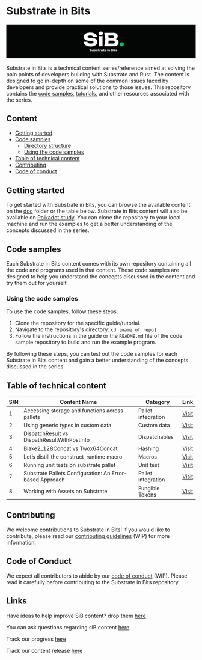 # Substrate in Bits

![Substrate in Bits](./Images/sibbb.png)


Substrate in Bits is a technical content series/reference aimed at solving the pain points of developers building with Substrate and Rust. The content is designed to go in-depth on some of the common issues faced by developers and provide practical solutions to those issues. This repository contains the [code samples](https://github.com/Chondria/SiB/tree/main/Sandbox), [tutorials](https://github.com/Chondria/SiB/tree/main/docs), and other resources associated with the series.


## Content
- [Getting started](#getting-started)
- [Code samples](#code-samples)
  - [Directory structure](#directory-structure)
  - [Using the code samples](#using-the-code-samples)
- [Table of technical content](#table-of-technical-content)
- [Contributing](#contributing)
- [Code of conduct](#code-of-conduct)

## Getting started
To get started with Substrate in Bits, you can browse the available content on the [doc](https://github.com/Chondria/SiB/tree/main/docs) folder or the table below. Substrate in Bits content will also be available on [Polkadot.study](https://polkadot.study). You can clone the repository to your local machine and run the examples to get a better understanding of the concepts discussed in the series.

## Code samples
Each Substrate in Bits content comes with its own repository containing all the code and programs used in that content. These code samples are designed to help you understand the concepts discussed in the content and try them out for yourself. 


### Using the code samples
To use the code samples, follow these steps:

1. Clone the repository for the specific guide/tutorial. 
2. Navigate to the repository's directory: `cd [name of repo]`
3. Follow the instructions in the guide or the `README.md` file of the code sample repository to build and run the example program.

By following these steps, you can test out the code samples for each Substrate in Bits content and gain a better understanding of the concepts discussed in the series.

## Table of technical content

| S/N | Content Name | Category | Link |
| --- | --- | --- | --- |
| 1 | Accessing storage and functions across pallets | Pallet integration | [Visit](https://polkadot.study/tutorials/substrate-in-bits/docs/accessing-storage-and-functions-across-pallets) |
| 2 | Using generic types in custom data | Custom data | [Visit](https://polkadot.study/tutorials/substrate-in-bits/docs/using-generic-type-in-custom-data) |
| 3 | DispatchResult vs DispathResultWithPostInfo | Dispatchables | [Visit](https://polkadot.study/tutorials/substrate-in-bits/docs/DispatchResult%20vs%20DispathResultWithPostInfo) |
| 4 | Blake2_128Concat vs Twox64Concat | Hashing | [Visit](https://polkadot.study/tutorials/substrate-in-bits/docs/Blake2_128Concat%20vs%20Twox64Concat) |
| 5 | Let’s distill the construct_runtime macro | Macros | [Visit](https://polkadot.study/tutorials/substrate-in-bits/docs/Let%E2%80%99s%20distill%20the%20construct_runtime%20macro) |
| 6 | Running unit tests on substrate pallet | Unit test | [Visit](https://polkadot.study/tutorials/substrate-in-bits/docs/Running-unit-test-on-substrate-pallet) |
| 7 | Substrate Pallets Configuration: An Error-based Approach | Pallet integration | [Visit](https://polkadot.study/tutorials/substrate-in-bits/docs/Substrate%20Pallets%20Configuration:%20An%20Error-based%20Approach) |
| 8 | Working with Assets on Substrate | Fungible Tokens | [Visit](#content) |



## Contributing
We welcome contributions to Substrate in Bits! If you would like to contribute, please read our [contributing guidelines](https://github.com/Chondria/SiB/blob/main/CONTRIBUTING.md) (WIP) for more information.

## Code of Conduct
We expect all contributors to abide by our [code of conduct](https://github.com/Chondria/SiB/blob/main/CODE_OF_CONDUCT.md) (WIP). Please read it carefully before contributing to the Substrate in Bits repository.

## Links
Have ideas to help improve SiB content? drop them [here](https://github.com/Chondria/SiB/discussions/categories/ideas)

You can ask questions regarding siB content [here](https://github.com/Chondria/SiB/discussions/categories/q-a)

Track our progress [here](https://airtable.com/shrrqq3AdMIbaJ4xT)

Track our content release [here](https://airtable.com/shrogrBF0CJ4caIYL)
